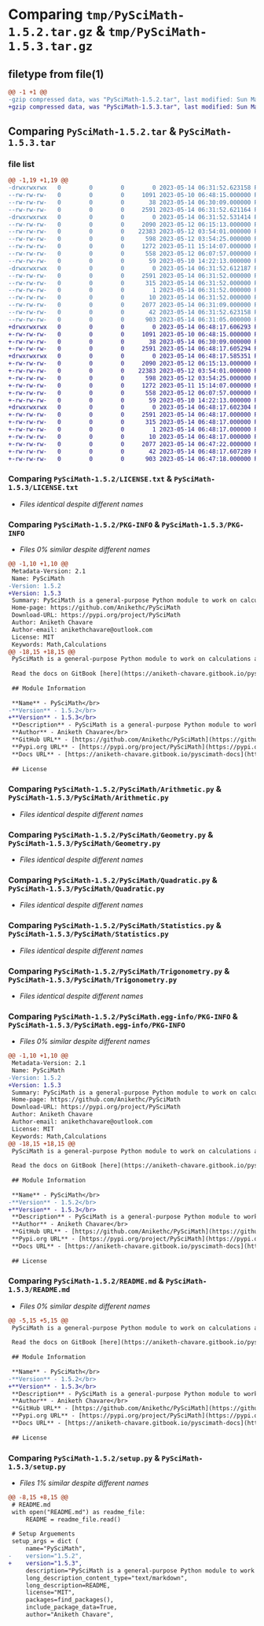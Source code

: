 # Comparing `tmp/PySciMath-1.5.2.tar.gz` & `tmp/PySciMath-1.5.3.tar.gz`

## filetype from file(1)

```diff
@@ -1 +1 @@
-gzip compressed data, was "PySciMath-1.5.2.tar", last modified: Sun May 14 06:31:52 2023, max compression
+gzip compressed data, was "PySciMath-1.5.3.tar", last modified: Sun May 14 06:48:17 2023, max compression
```

## Comparing `PySciMath-1.5.2.tar` & `PySciMath-1.5.3.tar`

### file list

```diff
@@ -1,19 +1,19 @@
-drwxrwxrwx   0        0        0        0 2023-05-14 06:31:52.623158 PySciMath-1.5.2/
--rw-rw-rw-   0        0        0     1091 2023-05-10 06:48:15.000000 PySciMath-1.5.2/LICENSE.txt
--rw-rw-rw-   0        0        0       38 2023-05-14 06:30:09.000000 PySciMath-1.5.2/MANIFEST.in
--rw-rw-rw-   0        0        0     2591 2023-05-14 06:31:52.621164 PySciMath-1.5.2/PKG-INFO
-drwxrwxrwx   0        0        0        0 2023-05-14 06:31:52.531414 PySciMath-1.5.2/PySciMath/
--rw-rw-rw-   0        0        0     2090 2023-05-12 06:15:13.000000 PySciMath-1.5.2/PySciMath/Arithmetic.py
--rw-rw-rw-   0        0        0    22383 2023-05-12 03:54:01.000000 PySciMath-1.5.2/PySciMath/Geometry.py
--rw-rw-rw-   0        0        0      598 2023-05-12 03:54:25.000000 PySciMath-1.5.2/PySciMath/Quadratic.py
--rw-rw-rw-   0        0        0     1272 2023-05-11 15:14:07.000000 PySciMath-1.5.2/PySciMath/Statistics.py
--rw-rw-rw-   0        0        0      558 2023-05-12 06:07:57.000000 PySciMath-1.5.2/PySciMath/Trigonometry.py
--rw-rw-rw-   0        0        0       59 2023-05-10 14:22:13.000000 PySciMath-1.5.2/PySciMath/__init__.py
-drwxrwxrwx   0        0        0        0 2023-05-14 06:31:52.612187 PySciMath-1.5.2/PySciMath.egg-info/
--rw-rw-rw-   0        0        0     2591 2023-05-14 06:31:52.000000 PySciMath-1.5.2/PySciMath.egg-info/PKG-INFO
--rw-rw-rw-   0        0        0      315 2023-05-14 06:31:52.000000 PySciMath-1.5.2/PySciMath.egg-info/SOURCES.txt
--rw-rw-rw-   0        0        0        1 2023-05-14 06:31:52.000000 PySciMath-1.5.2/PySciMath.egg-info/dependency_links.txt
--rw-rw-rw-   0        0        0       10 2023-05-14 06:31:52.000000 PySciMath-1.5.2/PySciMath.egg-info/top_level.txt
--rw-rw-rw-   0        0        0     2077 2023-05-14 06:31:09.000000 PySciMath-1.5.2/README.md
--rw-rw-rw-   0        0        0       42 2023-05-14 06:31:52.623158 PySciMath-1.5.2/setup.cfg
--rw-rw-rw-   0        0        0      903 2023-05-14 06:31:05.000000 PySciMath-1.5.2/setup.py
+drwxrwxrwx   0        0        0        0 2023-05-14 06:48:17.606293 PySciMath-1.5.3/
+-rw-rw-rw-   0        0        0     1091 2023-05-10 06:48:15.000000 PySciMath-1.5.3/LICENSE.txt
+-rw-rw-rw-   0        0        0       38 2023-05-14 06:30:09.000000 PySciMath-1.5.3/MANIFEST.in
+-rw-rw-rw-   0        0        0     2591 2023-05-14 06:48:17.605294 PySciMath-1.5.3/PKG-INFO
+drwxrwxrwx   0        0        0        0 2023-05-14 06:48:17.585351 PySciMath-1.5.3/PySciMath/
+-rw-rw-rw-   0        0        0     2090 2023-05-12 06:15:13.000000 PySciMath-1.5.3/PySciMath/Arithmetic.py
+-rw-rw-rw-   0        0        0    22383 2023-05-12 03:54:01.000000 PySciMath-1.5.3/PySciMath/Geometry.py
+-rw-rw-rw-   0        0        0      598 2023-05-12 03:54:25.000000 PySciMath-1.5.3/PySciMath/Quadratic.py
+-rw-rw-rw-   0        0        0     1272 2023-05-11 15:14:07.000000 PySciMath-1.5.3/PySciMath/Statistics.py
+-rw-rw-rw-   0        0        0      558 2023-05-12 06:07:57.000000 PySciMath-1.5.3/PySciMath/Trigonometry.py
+-rw-rw-rw-   0        0        0       59 2023-05-10 14:22:13.000000 PySciMath-1.5.3/PySciMath/__init__.py
+drwxrwxrwx   0        0        0        0 2023-05-14 06:48:17.602304 PySciMath-1.5.3/PySciMath.egg-info/
+-rw-rw-rw-   0        0        0     2591 2023-05-14 06:48:17.000000 PySciMath-1.5.3/PySciMath.egg-info/PKG-INFO
+-rw-rw-rw-   0        0        0      315 2023-05-14 06:48:17.000000 PySciMath-1.5.3/PySciMath.egg-info/SOURCES.txt
+-rw-rw-rw-   0        0        0        1 2023-05-14 06:48:17.000000 PySciMath-1.5.3/PySciMath.egg-info/dependency_links.txt
+-rw-rw-rw-   0        0        0       10 2023-05-14 06:48:17.000000 PySciMath-1.5.3/PySciMath.egg-info/top_level.txt
+-rw-rw-rw-   0        0        0     2077 2023-05-14 06:47:22.000000 PySciMath-1.5.3/README.md
+-rw-rw-rw-   0        0        0       42 2023-05-14 06:48:17.607289 PySciMath-1.5.3/setup.cfg
+-rw-rw-rw-   0        0        0      903 2023-05-14 06:47:18.000000 PySciMath-1.5.3/setup.py
```

### Comparing `PySciMath-1.5.2/LICENSE.txt` & `PySciMath-1.5.3/LICENSE.txt`

 * *Files identical despite different names*

### Comparing `PySciMath-1.5.2/PKG-INFO` & `PySciMath-1.5.3/PKG-INFO`

 * *Files 0% similar despite different names*

```diff
@@ -1,10 +1,10 @@
 Metadata-Version: 2.1
 Name: PySciMath
-Version: 1.5.2
+Version: 1.5.3
 Summary: PySciMath is a general-purpose Python module to work on calculations and solve mathmematical and scientific problems.
 Home-page: https://github.com/Anikethc/PySciMath
 Download-URL: https://pypi.org/project/PySciMath
 Author: Aniketh Chavare
 Author-email: anikethchavare@outlook.com
 License: MIT
 Keywords: Math,Calculations
@@ -18,15 +18,15 @@
 PySciMath is a general-purpose Python module to work on calculations and solve mathematical and scientific problems.
 
 Read the docs on GitBook [here](https://aniketh-chavare.gitbook.io/pyscimath-docs).
 
 ## Module Information
 
 **Name** - PySciMath</br>
-**Version** - 1.5.2</br>
+**Version** - 1.5.3</br>
 **Description** - PySciMath is a general-purpose Python module to work on calculations and solve mathematical and scientific problems.</br>
 **Author** - Aniketh Chavare</br>
 **GitHub URL** - [https://github.com/Anikethc/PySciMath](https://github.com/Anikethc/PySciMath)</br>
 **Pypi.org URL** - [https://pypi.org/project/PySciMath](https://pypi.org/project/PySciMath)</br>
 **Docs URL** - [https://aniketh-chavare.gitbook.io/pyscimath-docs](https://aniketh-chavare.gitbook.io/pyscimath-docs)
 
 ## License
```

### Comparing `PySciMath-1.5.2/PySciMath/Arithmetic.py` & `PySciMath-1.5.3/PySciMath/Arithmetic.py`

 * *Files identical despite different names*

### Comparing `PySciMath-1.5.2/PySciMath/Geometry.py` & `PySciMath-1.5.3/PySciMath/Geometry.py`

 * *Files identical despite different names*

### Comparing `PySciMath-1.5.2/PySciMath/Quadratic.py` & `PySciMath-1.5.3/PySciMath/Quadratic.py`

 * *Files identical despite different names*

### Comparing `PySciMath-1.5.2/PySciMath/Statistics.py` & `PySciMath-1.5.3/PySciMath/Statistics.py`

 * *Files identical despite different names*

### Comparing `PySciMath-1.5.2/PySciMath/Trigonometry.py` & `PySciMath-1.5.3/PySciMath/Trigonometry.py`

 * *Files identical despite different names*

### Comparing `PySciMath-1.5.2/PySciMath.egg-info/PKG-INFO` & `PySciMath-1.5.3/PySciMath.egg-info/PKG-INFO`

 * *Files 0% similar despite different names*

```diff
@@ -1,10 +1,10 @@
 Metadata-Version: 2.1
 Name: PySciMath
-Version: 1.5.2
+Version: 1.5.3
 Summary: PySciMath is a general-purpose Python module to work on calculations and solve mathmematical and scientific problems.
 Home-page: https://github.com/Anikethc/PySciMath
 Download-URL: https://pypi.org/project/PySciMath
 Author: Aniketh Chavare
 Author-email: anikethchavare@outlook.com
 License: MIT
 Keywords: Math,Calculations
@@ -18,15 +18,15 @@
 PySciMath is a general-purpose Python module to work on calculations and solve mathematical and scientific problems.
 
 Read the docs on GitBook [here](https://aniketh-chavare.gitbook.io/pyscimath-docs).
 
 ## Module Information
 
 **Name** - PySciMath</br>
-**Version** - 1.5.2</br>
+**Version** - 1.5.3</br>
 **Description** - PySciMath is a general-purpose Python module to work on calculations and solve mathematical and scientific problems.</br>
 **Author** - Aniketh Chavare</br>
 **GitHub URL** - [https://github.com/Anikethc/PySciMath](https://github.com/Anikethc/PySciMath)</br>
 **Pypi.org URL** - [https://pypi.org/project/PySciMath](https://pypi.org/project/PySciMath)</br>
 **Docs URL** - [https://aniketh-chavare.gitbook.io/pyscimath-docs](https://aniketh-chavare.gitbook.io/pyscimath-docs)
 
 ## License
```

### Comparing `PySciMath-1.5.2/README.md` & `PySciMath-1.5.3/README.md`

 * *Files 0% similar despite different names*

```diff
@@ -5,15 +5,15 @@
 PySciMath is a general-purpose Python module to work on calculations and solve mathematical and scientific problems.
 
 Read the docs on GitBook [here](https://aniketh-chavare.gitbook.io/pyscimath-docs).
 
 ## Module Information
 
 **Name** - PySciMath</br>
-**Version** - 1.5.2</br>
+**Version** - 1.5.3</br>
 **Description** - PySciMath is a general-purpose Python module to work on calculations and solve mathematical and scientific problems.</br>
 **Author** - Aniketh Chavare</br>
 **GitHub URL** - [https://github.com/Anikethc/PySciMath](https://github.com/Anikethc/PySciMath)</br>
 **Pypi.org URL** - [https://pypi.org/project/PySciMath](https://pypi.org/project/PySciMath)</br>
 **Docs URL** - [https://aniketh-chavare.gitbook.io/pyscimath-docs](https://aniketh-chavare.gitbook.io/pyscimath-docs)
 
 ## License
```

### Comparing `PySciMath-1.5.2/setup.py` & `PySciMath-1.5.3/setup.py`

 * *Files 1% similar despite different names*

```diff
@@ -8,15 +8,15 @@
 # README.md
 with open("README.md") as readme_file:
     README = readme_file.read()
 
 # Setup Arguements
 setup_args = dict (
     name="PySciMath",
-    version="1.5.2",
+    version="1.5.3",
     description="PySciMath is a general-purpose Python module to work on calculations and solve mathmematical and scientific problems.",
     long_description_content_type="text/markdown",
     long_description=README,
     license="MIT",
     packages=find_packages(),
     include_package_data=True,
     author="Aniketh Chavare",
```

